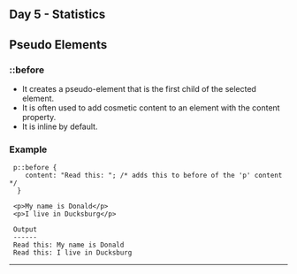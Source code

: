 ## Day 5 - Statistics

## Pseudo Elements

### ::before

  - It creates a pseudo-element that is the first child of the selected element. 
  - It is often used to add cosmetic content to an element with the content property. 
  - It is inline by default.

   ### Example
   
     p::before {
        content: "Read this: "; /* adds this to before of the 'p' content */
      }
      
     <p>My name is Donald</p>
     <p>I live in Ducksburg</p> 
     
     Output
     ------
     Read this: My name is Donald
     Read this: I live in Ducksburg

---

      


